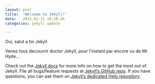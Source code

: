 ```yaml
---
layout: post
title:  "Welcome to Jekyll!"
date:   2015-03-11 18:50:26
categories: jekyll update

---
```

Oui, salut a toi Jekyll

Venez tous decouvrir  doctor Jekyll, pour l'instant par encore vu de Mr Hyde…

Check out the [Jekyll docs][jekyll] for more info on how to get the most out of Jekyll. File all bugs/feature requests at [Jekyll’s GitHub repo][jekyll-gh]. If you have questions, you can ask them on [Jekyll’s dedicated Help repository][jekyll-help].

[jekyll]:      http://jekyllrb.com
[jekyll-gh]:   https://github.com/jekyll/jekyll
[jekyll-help]: https://github.com/jekyll/jekyll-help

